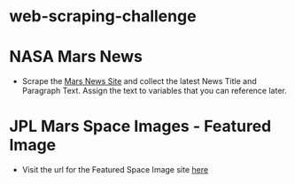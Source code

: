 # web-scraping-challenge

# NASA Mars News
* Scrape the [Mars News Site](https://redplanetscience.com/) and collect the latest News Title and Paragraph Text. Assign the text to variables that you can reference later.
# JPL Mars Space Images - Featured Image
* Visit the url for the Featured Space Image site [here](https://spaceimages-mars.com)
